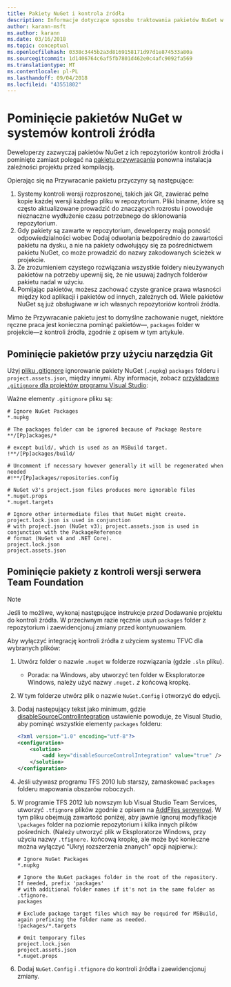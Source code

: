 ```yaml
---
title: Pakiety NuGet i kontrola źródła
description: Informacje dotyczące sposobu traktowania pakietów NuGet w ramach systemów kontroli wersji kontroli i źródła i pominąć pakiety za pomocą narzędzia git i TFVC.
author: karann-msft
ms.author: karann
ms.date: 03/16/2018
ms.topic: conceptual
ms.openlocfilehash: 0338c3445b2a3d8169158171d97d1e874533a80a
ms.sourcegitcommit: 1d1406764c6af5fb7801d462e0c4afc9092fa569
ms.translationtype: MT
ms.contentlocale: pl-PL
ms.lasthandoff: 09/04/2018
ms.locfileid: "43551802"
---
```

# <a name="omitting-nuget-packages-in-source-control-systems"></a>Pominięcie pakietów NuGet w systemów kontroli źródła

Deweloperzy zazwyczaj pakietów NuGet z ich repozytoriów kontroli źródła i pominięte zamiast polegać na [pakietu przywracania](package-restore.md) ponowna instalacja zależności projektu przed kompilacją.

Opierając się na Przywracanie pakietu przyczyny są następujące:

1. Systemy kontroli wersji rozproszonej, takich jak Git, zawierać pełne kopie każdej wersji każdego pliku w repozytorium. Pliki binarne, które są często aktualizowane prowadzić do znaczących rozrostu i powoduje nieznaczne wydłużenie czasu potrzebnego do sklonowania repozytorium.
1. Gdy pakiety są zawarte w repozytorium, deweloperzy mają ponosić odpowiedzialności wobec Dodaj odwołania bezpośrednio do zawartości pakietu na dysku, a nie na pakiety odwołujący się za pośrednictwem pakietu NuGet, co może prowadzić do nazwy zakodowanych ścieżek w projekcie.
1. Ze zrozumieniem czystego rozwiązania wszystkie foldery nieużywanych pakietów na potrzeby upewnij się, że nie usuwaj żadnych folderów pakietu nadal w użyciu.
1. Pomijając pakietów, możesz zachować czyste granice prawa własności między kod aplikacji i pakietów od innych, zależnych od. Wiele pakietów NuGet są już obsługiwane w ich własnych repozytoriów kontroli źródła.

Mimo że Przywracanie pakietu jest to domyślne zachowanie nuget, niektóre ręczne praca jest konieczna pominąć pakietów&mdash;, `packages` folder w projekcie&mdash;z kontroli źródła, zgodnie z opisem w tym artykule.

## <a name="omitting-packages-with-git"></a>Pominięcie pakietów przy użyciu narzędzia Git

Użyj [pliku .gitignore](https://git-scm.com/docs/gitignore) ignorowanie pakiety NuGet (`.nupkg`) `packages` folderu i `project.assets.json`, między innymi. Aby informacje, zobacz [przykładowe `.gitignore` dla projektów programu Visual Studio](https://github.com/github/gitignore/blob/master/VisualStudio.gitignore):

Ważne elementy `.gitignore` pliku są:

```gitignore
# Ignore NuGet Packages
*.nupkg

# The packages folder can be ignored because of Package Restore
**/[Pp]ackages/*

# except build/, which is used as an MSBuild target.
!**/[Pp]ackages/build/

# Uncomment if necessary however generally it will be regenerated when needed
#!**/[Pp]ackages/repositories.config

# NuGet v3's project.json files produces more ignorable files
*.nuget.props
*.nuget.targets

# Ignore other intermediate files that NuGet might create. project.lock.json is used in conjunction
# with project.json (NuGet v3); project.assets.json is used in conjunction with the PackageReference
# format (NuGet v4 and .NET Core).
project.lock.json
project.assets.json
```

## <a name="omitting-packages-with-team-foundation-version-control"></a>Pominięcie pakiety z kontroli wersji serwera Team Foundation

> [!Note]
> Jeśli to możliwe, wykonaj następujące instrukcje *przed* Dodawanie projektu do kontroli źródła. W przeciwnym razie ręcznie usuń `packages` folder z repozytorium i zaewidencjonuj zmiany przed kontynuowaniem.

Aby wyłączyć integrację kontroli źródła z użyciem systemu TFVC dla wybranych plików:

1. Utwórz folder o nazwie `.nuget` w folderze rozwiązania (gdzie `.sln` pliku).
    - Porada: na Windows, aby utworzyć ten folder w Eksploratorze Windows, należy użyć nazwy `.nuget.` *z* końcową kropkę.

1. W tym folderze utwórz plik o nazwie `NuGet.Config` i otworzyć do edycji.

1. Dodaj następujący tekst jako minimum, gdzie [disableSourceControlIntegration](../reference/nuget-config-file.md#solution-section) ustawienie powoduje, że Visual Studio, aby pominąć wszystkie elementy `packages` folderu:

   ```xml
   <?xml version="1.0" encoding="utf-8"?>
   <configuration>
       <solution>
           <add key="disableSourceControlIntegration" value="true" />
       </solution>
   </configuration>
   ```

1. Jeśli używasz programu TFS 2010 lub starszy, zamaskować `packages` folderu mapowania obszarów roboczych.

1. W programie TFS 2012 lub nowszym lub Visual Studio Team Services, utworzyć `.tfignore` plików zgodnie z opisem na [AddFiles serwerowi](/vsts/tfvc/add-files-server.md?view=vsts#tfignore). W tym pliku obejmują zawartość poniżej, aby jawnie Ignoruj modyfikacje `\packages` folder na poziomie repozytorium i kilka innych plików pośrednich. (Należy utworzyć plik w Eksploratorze Windows, przy użyciu nazwy `.tfignore.` końcową kropkę, ale może być konieczne można wyłączyć "Ukryj rozszerzenia znanych" opcji najpierw.):

   ```cli
   # Ignore NuGet Packages
   *.nupkg

   # Ignore the NuGet packages folder in the root of the repository. If needed, prefix 'packages'
   # with additional folder names if it's not in the same folder as .tfignore.   
   packages

   # Exclude package target files which may be required for MSBuild, again prefixing the folder name as needed.
   !packages/*.targets

   # Omit temporary files
   project.lock.json
   project.assets.json
   *.nuget.props
   ```

1. Dodaj `NuGet.Config` i `.tfignore` do kontroli źródła i zaewidencjonuj zmiany.
